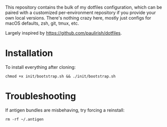 This repository contains the bulk of my dotfiles configuration, which can be paired
with a customized per-environment repository if you provide your own local versions.
There's nothing crazy here, mostly just configs for macOS defaults, zsh, git, tmux, etc.

Largely inspired by https://github.com/paulirish/dotfiles.

Installation
============

To install everything after cloning:

    chmod +x init/bootstrap.sh && ./init/bootstrap.sh

Troubleshooting
============

If antigen bundles are misbehaving, try forcing a reinstall:

    rm -rf ~/.antigen

